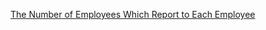 [The Number of Employees Which Report to Each Employee](https://leetcode.com/problems/the-number-of-employees-which-report-to-each-employee)